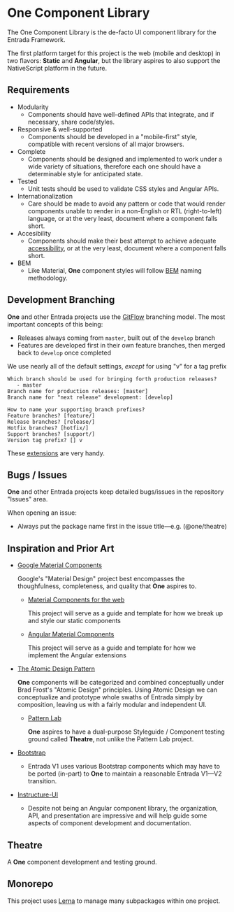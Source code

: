 # One Component Library

The One Component Library is the de-facto UI component library for the Entrada Framework.

The first platform target for this project is the web (mobile and desktop) in two flavors: 
**Static** and **Angular**,  but the library aspires to also support the NativeScript 
platform in the future.

## Requirements

* Modularity
	* Components should have well-defined APIs that integrate, and if necessary, share code/styles.
* Responsive & well-supported
	* Components should be developed in a "mobile-first" style, compatible with recent versions of all
	major browsers.
* Complete
	* Components should be designed and implemented to work under a wide variety of situations, 
	therefore each one should have a determinable style for anticipated state.
* Tested
	* Unit tests should be used to validate CSS styles and Angular APIs.
* Internationalization
	* Care should be made to avoid any pattern or code that would render components unable to render in
	a non-English or RTL (right-to-left) language, or at the very least, document where a component falls short.
* Accesibility
	* Components should make their best attempt to achieve adequate [accessibility](http://a11yproject.com/),
	or at the very least, document where a component falls short.
* BEM
	* Like Material, **One** component styles will follow [BEM](http://getbem.com/) naming methodology.

## Development Branching

**One** and other Entrada projects use the [GitFlow](http://nvie.com/posts/a-successful-git-branching-model/) branching model. The 
most important concepts of this being:

* Releases always coming from `master`, built out of the `develop` branch
* Features are developed first in their own feature branches, then merged back to `develop` once completed

We use nearly all of the default settings, _except_ for using "v" for a tag prefix

```
Which branch should be used for bringing forth production releases?
   - master
Branch name for production releases: [master] 
Branch name for "next release" development: [develop] 

How to name your supporting branch prefixes?
Feature branches? [feature/] 
Release branches? [release/] 
Hotfix branches? [hotfix/] 
Support branches? [support/] 
Version tag prefix? [] v
```

These [extensions](https://github.com/nvie/gitflow) are very handy.

## Bugs / Issues

**One** and other Entrada projects keep detailed bugs/issues in the repository "Issues" area.

When opening an issue:

* Always put the package name first in the issue title—e.g. (@​one/theatre)

## Inspiration and Prior Art

* [Google Material Components](https://material.io/components/)

	Google's "Material Design" project best encompasses the thoughfulness, completeness, and 
	quality that **One**  aspires to.

	* [Material Components for the web](https://github.com/material-components/material-components-web)

		This project will serve as a guide and template for how we break up and style our static components

	* [Angular Material Components](https://github.com/angular/material2)

		This project will serve as a guide and template for how we implement the Angular extensions

* [The Atomic Design Pattern](http://atomicdesign.bradfrost.com/chapter-2/)

	**One** components will be categorized and combined conceptually under Brad Frost's "Atomic Design"
	principles. Using Atomic Design we can conceptualize and prototype whole swaths of Entrada simply
	by composition, leaving us with a fairly modular and independent UI.

	* [Pattern Lab](http://patternlab.io/)

		**One** aspires to have a dual-purpose Styleguide / Component testing ground called **Theatre**, 
		not unlike the Pattern Lab project.

* [Bootstrap](http://getbootstrap.com/)

	* Entrada V1 uses various Bootstrap components which may have to be ported (in-part) to **One** 
	to maintain a reasonable Entrada V1&mdash;V2 transition.

* [Instructure-UI](http://instructure.github.io/)
	
	* Despite not being an Angular component library, the organization, API, and presentation are impressive 
	and will help guide some aspects of component development and documentation.


## Theatre

A **One** component development and testing ground.

## Monorepo

This project uses [Lerna](https://lernajs.io/) to manage many subpackages within one project.
